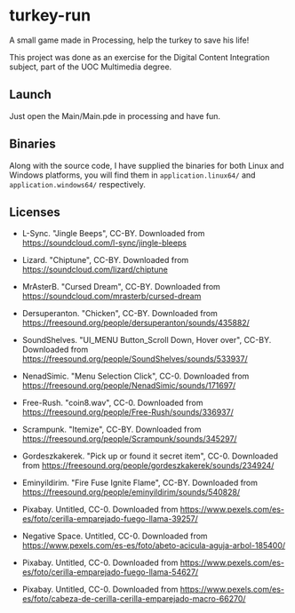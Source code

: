 # turkey-run
A small game made in Processing, help the turkey to save his life!

This project was done as an exercise for the Digital Content Integration subject, part of the UOC Multimedia degree.

## Launch
Just open the Main/Main.pde in processing and have fun.

## Binaries
Along with the source code, I have supplied the binaries for both Linux and Windows platforms, you will find them in `application.linux64/`  and `application.windows64/` respectively.

## Licenses
* L-Sync. "Jingle Beeps", CC-BY. Downloaded from https://soundcloud.com/l-sync/jingle-bleeps

* Lizard. "Chiptune", CC-BY. Downloaded from https://soundcloud.com/lizard/chiptune

* MrAsterB. "Cursed Dream", CC-BY. Downloaded from https://soundcloud.com/mrasterb/cursed-dream

* Dersuperanton. "Chicken", CC-BY. Downloaded from https://freesound.org/people/dersuperanton/sounds/435882/

* SoundShelves. "UI_MENU Button_Scroll Down, Hover over", CC-BY. Downloaded from https://freesound.org/people/SoundShelves/sounds/533937/

* NenadSimic. "Menu Selection Click", CC-0. Downloaded from https://freesound.org/people/NenadSimic/sounds/171697/

* Free-Rush. "coin8.wav", CC-0. Downloaded from https://freesound.org/people/Free-Rush/sounds/336937/

* Scrampunk. "Itemize", CC-BY. Downloaded from https://freesound.org/people/Scrampunk/sounds/345297/

* Gordeszkakerek. "Pick up or found it secret item", CC-0. Downloaded from https://freesound.org/people/gordeszkakerek/sounds/234924/

* Eminyildirim. "Fire Fuse Ignite Flame", CC-BY. Downloaded from https://freesound.org/people/eminyildirim/sounds/540828/

* Pixabay. Untitled, CC-0. Downloaded from https://www.pexels.com/es-es/foto/cerilla-emparejado-fuego-llama-39257/

* Negative Space. Untitled, CC-0. Downloaded from https://www.pexels.com/es-es/foto/abeto-acicula-aguja-arbol-185400/

* Pixabay. Untitled, CC-0. Downloaded from https://www.pexels.com/es-es/foto/cerilla-emparejado-fuego-llama-54627/

* Pixabay. Untitled, CC-0. Downloaded from https://www.pexels.com/es-es/foto/cabeza-de-cerilla-cerilla-emparejado-macro-66270/
